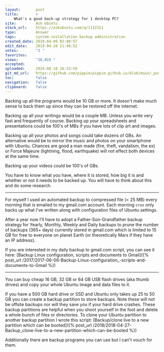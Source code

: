 ```yaml
---
layout:       post
title:        >
    What's a good back-up strategy for 1 desktop PC?
site:         Ask Ubuntu
stack_url:    https://askubuntu.com/q/1132311
type:         Answer
tags:         system-installation backup administration
created_date: 2019-04-09 02:09:57
edit_date:    2019-04-28 11:46:52
votes:        "2 "
favorites:    
views:        "20,019 "
accepted:     
uploaded:     2024-08-18 16:33:59
git_md_url:   https://github.com/pippim/pippim.github.io/blob/main/_posts/2019/2019-04-09-What_s-a-good-back-up-strategy-for-1-desktop-PC_.md
toc:          false
navigation:   false
clipboard:    false
---
```


Backing up all the programs would be 10 GB or more. It doesn't make much sense to back them up since they can be restored off the internet.

Backing up all your writings would be a couple MB. Unless you write very fast and frequently of course. Backing up your spreadsheets and presentations could be 100's of MBs if you have lots of clip art and images.

Backing up all your photos and songs could take dozens of GBs. An alternative would be to mirror the music and photos on your smartphone with Ubuntu. Chances are good a man made (fire, theft, vandalism, the ex) or Force Majeure (lightning, flood, earthquake) will not effect both devices at the same time.

Backing up your videos could be 100's of GBs. 

You have to know what you have, where it is stored, how big it is and whether or not it needs to be backed up. You will have to think about this and do some research.

----------

For myself I used an automated backup to compressed file (< 25 MB) every morning that is emailed to my gmail.com account. Each morning `cron` only backs up what I've written along with configuration files of Ubuntu settings.

After a year now I'll have to adopt a Father-Son-Grandfather backup strategy for Yearly, Monthly, Weekly and Daily backups to prune the number of backups (365+ days) currently stored in gmail.com which is limited to 15 GB for free to everyone on planet Earth (or theoretically Mars if they have an IP address).

If you are interested in my daily backup to gmail.com script, you can see it here: [Backup Linux configuration, scripts and documents to Gmail]({% post_url /2017/2017-06-06-Backup-Linux-configuration_-scripts-and-documents-to-Gmail %})

----------

You can buy cheap 16 GB, 32 GB or 64 GB USB flash drives (aka thumb drives) and copy your whole Ubuntu image and data files to it.

If you have a 500 GB hard drive or SSD and Ubuntu only takes up 25 to 50 GB you can create a backup partition to store backups. Note these will not be offsite backups nor will they save you if your hard drive crashes. These backup partitions are helpful when you shoot yourself in the foot and delete a whole bunch of files or directories. To clone your Ubuntu partition to another backup partition I wrote this script: [Backup/clone live to a new partition which can be booted]({% post_url /2018/2018-04-27-Backup_clone-live-to-a-new-partition-which-can-be-booted %})

Additionally there are backup programs you can use but I can't vouch for them.
